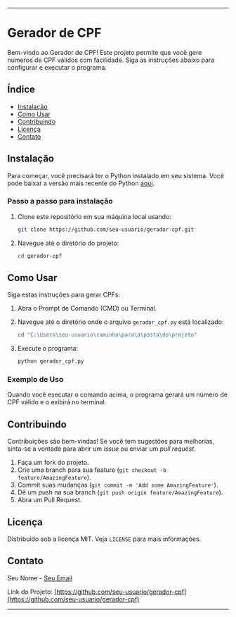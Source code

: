 
---

# Gerador de CPF

Bem-vindo ao Gerador de CPF! Este projeto permite que você gere números de CPF válidos com facilidade. Siga as instruções abaixo para configurar e executar o programa.

## Índice

- [Instalação](#instalação)
- [Como Usar](#como-usar)
- [Contribuindo](#contribuindo)
- [Licença](#licença)
- [Contato](#contato)

## Instalação

Para começar, você precisará ter o Python instalado em seu sistema. Você pode baixar a versão mais recente do Python [aqui](https://www.python.org/downloads/).

### Passo a passo para instalação

1. Clone este repositório em sua máquina local usando:
    ```sh
    git clone https://github.com/seu-usuario/gerador-cpf.git
    ```

2. Navegue até o diretório do projeto:
    ```sh
    cd gerador-cpf
    ```

## Como Usar

Siga estas instruções para gerar CPFs:

1. Abra o Prompt de Comando (CMD) ou Terminal.

2. Navegue até o diretório onde o arquivo `gerador_cpf.py` está localizado:
    ```sh
    cd "C:\Users\seu-usuario\caminho\para\a\pasta\do\projeto"
    ```

3. Execute o programa:
    ```sh
    python gerador_cpf.py
    ```

### Exemplo de Uso

Quando você executar o comando acima, o programa gerará um número de CPF válido e o exibirá no terminal.

## Contribuindo

Contribuições são bem-vindas! Se você tem sugestões para melhorias, sinta-se à vontade para abrir um *issue* ou enviar um *pull request*.

1. Faça um fork do projeto.
2. Crie uma branch para sua feature (`git checkout -b feature/AmazingFeature`).
3. Commit suas mudanças (`git commit -m 'Add some AmazingFeature'`).
4. Dê um push na sua branch (`git push origin feature/AmazingFeature`).
5. Abra um Pull Request.

## Licença

Distribuído sob a licença MIT. Veja `LICENSE` para mais informações.

## Contato

Seu Nome - [Seu Email](merctxt2@proton.me)

Link do Projeto: [https://github.com/seu-usuario/gerador-cpf](https://github.com/seu-usuario/gerador-cpf)

---

